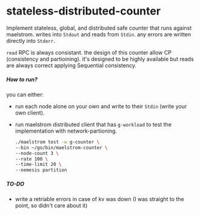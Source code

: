 # stateless-distributed-counter

Implement stateless, global, and distributed safe counter that runs against maelstrom. writes into `Stdout` and reads from `Stdin`. any errors are written directly into `Stderr`. 

`read` RPC is always consistant. the design of this counter allow CP (consistency and partioining). it's designed to be highly available but reads are always correct applying Sequential consistency.

##### How to run?

you can either:

- run each node alone on your own and write to their `Stdin` (write your own client).
- run maelstrom distributed client that has `g-workload` to test the implementation with network-partioning.

  ```bash
  ./maelstrom test -w g-counter \ 
  --bin ~/go/bin/maelstrom-counter \
  --node-count 3 \
  --rate 100 \ 
  --time-limit 20 \ 
  --nemesis partition
  ```

##### TO-DO

- write a retriable errors in case of kv was down (I was straight to the point, so didn't care about it)
